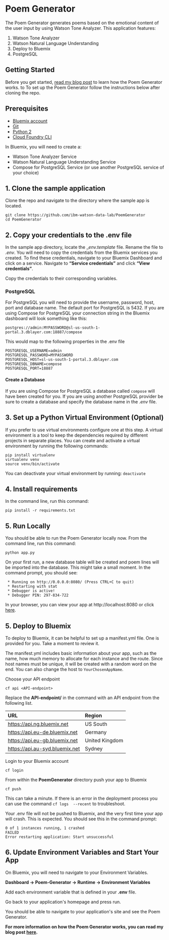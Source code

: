 # Poem Generator
The Poem Generator generates poems based on the emotional content of the user input by using Watson Tone Analyzer. This application features:

1. Watson Tone Analyzer
2. Watson Natural Language Understanding
3. Deploy to Bluemix
4. PostgreSQL

## Getting Started
Before you get started, [read my blog post](https://medium.com/@nmcleish/xxx) to learn how the Poem Generator works. to To set up the Poem Generator follow the instructions below after cloning the repo.

## Prerequisites
* [Bluemix account](https://console.ng.bluemix.net/registration/)
* [Git](https://git-scm.com/downloads)
* [Python 2](https://www.python.org/downloads/)
* [Cloud Foundry CLI](https://github.com/cloudfoundry/cli#downloads)

In Bluemix, you will need to create a:
* Watson Tone Analyzer Service
* Watson Natural Language Understanding Service
* Compose for PostgreSQL Service (or use another PostgreSQL service of your choice)


## 1. Clone the sample application
Clone the repo and navigate to the directory where the sample app is located.
```
git clone https://github.com/ibm-watson-data-lab/PoemGenerator
cd PoemGenerator
```

## 2. Copy your credentials to the .env file
In the sample app directory, locate the __env.template_ file. Rename the file to _.env_. You will need to copy the credentials from the Bluemix services you created. To find these credentials, navigate to your Bluemix Dashboard and click on a service. Navigate to **“Service credentials”** and click **“View credentials”**. 

Copy the credentials to their corresponding variables.

### PostgreSQL
For PostgreSQL you will need to provide the username, password, host, port and database name. The default port for PostgreSQL is 5432. If you are using Compose for PostgreSQL your connection string in the Bluemix dashboard will look something like this:

`postgres://admin:MYPASSWORD@sl-us-south-1-portal.3.dblayer.com:18887/compose`

This would map to the following properties in the .env file
```
POSTGRESQL_USERNAME=admin
POSTGRESQL_PASSWORD=MYPASSWORD
POSTGRESQL_HOST=sl-us-south-1-portal.3.dblayer.com
POSTGRESQL_DBNAME=compose
POSTGRESQL_PORT=18887
```

#### Create a Database
If you are using Compose for PostgreSQL a database called `compose` will have been created for you. If you are using another PostgreSQL provider be sure to create a database and specify the database name in the _.env_ file.

## 3. Set up a Python Virtual Environment (Optional)
If you prefer to use virtual environments configure one at this step. A virtual environment is a tool to keep the dependencies required by different projects in separate places. You can create and activate a virtual environment by running the following commands:
```
pip install virtualenv
virtualenv venv
source venv/bin/activate
```

You can deactivate your virtual environment by running:
`deactivate`

## 4. Install requirements
In the command line, run this command:
```
pip install -r requirements.txt
```

## 5. Run Locally
You should be able to run the Poem Generator locally now. From the command line, run this command:
```
python app.py
```

On your first run, a new database table will be created and poem lines will be imported into the database. This might take a small moment.  In the command prompt, you should see:
```
 * Running on http://0.0.0.0:8080/ (Press CTRL+C to quit)
 * Restarting with stat
 * Debugger is active!
 * Debugger PIN: 297-834-722
```

In your browser, you can view your app at http://localhost:8080 or click [here](http://localhost:8080).

## 5. Deploy to Bluemix
To deploy to Bluemix, it can be helpful to set up a manifest.yml file. One is provided for you. Take a moment to review it.

The manifest.yml includes basic information about your app, such as the name, how much memory to allocate for each instance and the route. Since host names must be unique, it will be created with a random word on the end. You can also change the host to  `YourChosenAppName`.

Choose your API endpoint
```
cf api <API-endpoint>
```

Replace the **API-endpoint/** in the command with an API endpoint from the following list.

|URL                             |Region          |
|:-------------------------------|:---------------|
| https://api.ng.bluemix.net     | US South       |
| https://api.eu-de.bluemix.net  | Germany        |
| https://api.eu-gb.bluemix.net  | United Kingdom |
| https://api.au-syd.bluemix.net | Sydney         |

Login to your Bluemix account
```
cf login
```

From within the **PoemGenerator** directory push your app to Bluemix

```
cf push
```

This can take a minute. If there is an error in the deployment process you can use the command `cf logs  --recent` to troubleshoot.

Your .env file will not be pushed to Bluemix, and the very first time your app will crash. This is expected.
You should see this in the command prompt:
```
0 of 1 instances running, 1 crashed
FAILED
Error restarting application: Start unsuccessful
```

## 6. Update Environment Variables and Start Your App
On Bluemix, you will need to navigate to your Environment Variables.

**Dashboard -> Poem-Generator -> Runtime -> Environment Variables**

Add each environment variable that is defined in your **.env** file.

Go back to your application's homepage and press run.

You should be able to navigate to your application's site and see the Poem Generator.

**For more information on how the Poem Generator works, you can read my blog post [here](https://medium.com/@nmcleish/xxx).**
